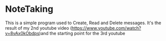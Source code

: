 # NoteTaking
This is a simple program used to Create, Read and Delete messages. It's the result of my 2nd youtube video (https://www.youtube.com/watch?v=8vAx0kObdps)and the starting point for the 3rd youtube

